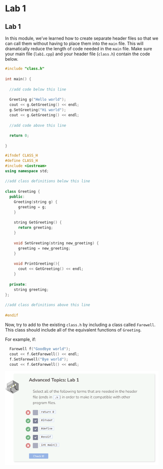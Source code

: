 # Lab 1
## Lab 1
In this module, we’ve learned how to create separate header files so that we can call them without having to place them into the `main` file. This will dramatically reduce the length of code needed in the `main` file. Make sure your main file (`lab1.cpp`) and your header file (`class.h`) contain the code below.

```cpp
#include "class.h"

int main() {
  
  //add code below this line

  Greeting g("Hello world");
  cout << g.GetGreeting() << endl;
  g.SetGreeting("Hi world");
  cout << g.GetGreeting() << endl;

  //add code above this line
  
  return 0;
  
}
```

```cpp
#ifndef CLASS_H
#define CLASS_H
#include <iostream>
using namespace std;

//add class definitions below this line

class Greeting {
  public:
    Greeting(string g) {
      greeting = g;
    }
  
    string GetGreeting() {
      return greeting;
    }
  
    void SetGreeting(string new_greeting) {
      greeting = new_greeting;
    }
  
    void PrintGreeting(){
      cout << GetGreeting() << endl;
    }
  
  private:
    string greeting;
};

//add class definitions above this line

#endif
```

Now, try to add to the existing `class.h` by including a class called `Farewell`. This class should include all of the equivalent functions of `Greeting`.

For example, if:

```cpp
  Farewell f("Goodbye world");
  cout << f.GetFarewell() << endl;
  f.SetFarewell("Bye world");
  cout << f.GetFarewell() << endl;
```

![Question 1](_assets/Q1.png)
